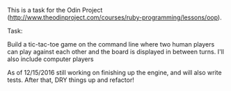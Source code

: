 This is a task for the Odin Project (http://www.theodinproject.com/courses/ruby-programming/lessons/oop).

Task:

Build a tic-tac-toe game on the command line where two human players can play against each other and the board is displayed in between turns. I'll also include computer players

As of 12/15/2016 still working on finishing up the engine, and will also write tests. After that, DRY things up and refactor!
